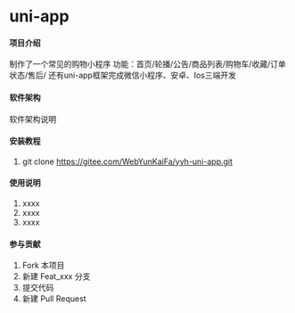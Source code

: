 # uni-app

#### 项目介绍
制作了一个常见的购物小程序
功能：首页/轮播/公告/商品列表/购物车/收藏/订单状态/售后/
还有uni-app框架完成微信小程序、安卓、Ios三端开发

#### 软件架构
软件架构说明


#### 安装教程

1. git clone https://gitee.com/WebYunKaiFa/yyh-uni-app.git

#### 使用说明

1. xxxx
2. xxxx
3. xxxx

#### 参与贡献

1. Fork 本项目
2. 新建 Feat_xxx 分支
3. 提交代码
4. 新建 Pull Request

